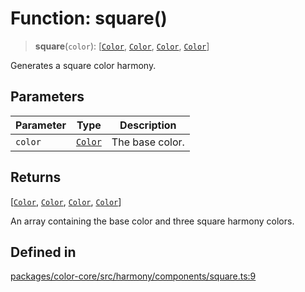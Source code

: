 # Function: square()

> **square**(`color`): [[`Color`](../classes/Color.md), [`Color`](../classes/Color.md), [`Color`](../classes/Color.md), [`Color`](../classes/Color.md)]

Generates a square color harmony.

## Parameters

| Parameter | Type | Description |
| ------ | ------ | ------ |
| `color` | [`Color`](../classes/Color.md) | The base color. |

## Returns

[[`Color`](../classes/Color.md), [`Color`](../classes/Color.md), [`Color`](../classes/Color.md), [`Color`](../classes/Color.md)]

An array containing the base color and three square harmony colors.

## Defined in

[packages/color-core/src/harmony/components/square.ts:9](https://github.com/iamlite/color-core-mono-test/blob/d94d70fcd3b8bc32b54a8388048088ead1ff133f/packages/color-core/src/harmony/components/square.ts#L9)
